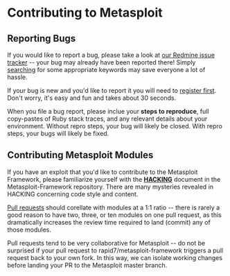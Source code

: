 # Contributing to Metasploit

## Reporting Bugs

If you would like to report a bug, please take a look at [our Redmine
issue
tracker](https://dev.metasploit.com/redmine/projects/framework/issues?query_id=420)
-- your bug may already have been reported there! Simply [searching](https://dev.metasploit.com/redmine/projects/framework/search) for some appropriate keywords may save everyone a lot of hassle.

If your bug is new and you'd like to report it you will need to
[register
first](https://dev.metasploit.com/redmine/account/register). Don't
worry, it's easy and fun and takes about 30 seconds.

When you file a bug report, please inclue your **steps to reproduce**,
full copy-pastes of Ruby stack traces, and any relevant details about
your environment. Without repro steps, your bug will likely be closed.
With repro steps, your bugs will likely be fixed.

## Contributing Metasploit Modules

If you have an exploit that you'd like to contribute to the Metasploit
Framework, please familiarize yourself with the
**[HACKING](https://github.com/rapid7/metasploit-framework/blob/master/HACKING)**
document in the
Metasploit-Framework repository. There are many mysteries revealed in
HACKING concerning code style and content.

[Pull requests](https://github.com/rapid7/metasploit-framework/pulls)
should corellate with modules at a 1:1 ratio
-- there is rarely a good reason to have two, three, or ten modules on
one pull request, as this dramatically increases the review time
required to land (commit) any of those modules.

Pull requests tend to be very collaborative for Metasploit -- do not be
surprised if your pull request to rapid7/metasploit-framework triggers a
pull request back to your own fork. In this way, we can isolate working
changes before landing your PR to the Metasploit master branch.
